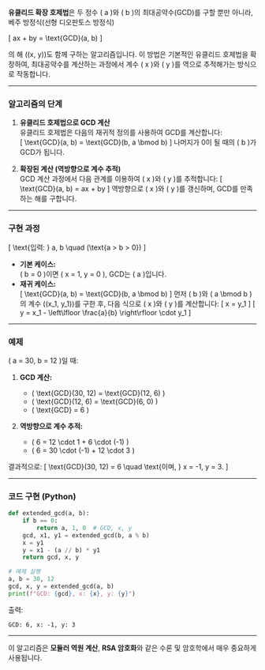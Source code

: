 **유클리드 확장 호제법**은 두 정수 \( a \)와 \( b \)의 최대공약수(GCD)를 구할 뿐만 아니라, 베주 방정식(선형 디오판토스 방정식)

\[
ax + by = \text{GCD}(a, b)
\]

의 해 \((x, y)\)도 함께 구하는 알고리즘입니다. 이 방법은 기본적인 유클리드 호제법을 확장하여, 최대공약수를 계산하는 과정에서 계수 \( x \)와 \( y \)를 역으로 추적해가는 방식으로 작동합니다.

---

### **알고리즘의 단계**

1. **유클리드 호제법으로 GCD 계산**  
   유클리드 호제법은 다음의 재귀적 정의를 사용하여 GCD를 계산합니다:  
   \[
   \text{GCD}(a, b) = \text{GCD}(b, a \bmod b)
   \]
   나머지가 0이 될 때의 \( b \)가 GCD가 됩니다.

2. **확장된 계산 (역방향으로 계수 추적)**  
   GCD 계산 과정에서 다음 관계를 이용하여 \( x \)와 \( y \)를 추적합니다:
   \[
   \text{GCD}(a, b) = ax + by
   \]
   역방향으로 \( x \)와 \( y \)를 갱신하며, GCD를 만족하는 해를 구합니다.

---

### **구현 과정**

\[
\text{입력: } a, b \quad (\text{a > b > 0})
\]

- **기본 케이스:**  
  \( b = 0 \)이면 \( x = 1, y = 0 \), GCD는 \( a \)입니다.
- **재귀 케이스:**  
  \[
  \text{GCD}(a, b) = \text{GCD}(b, a \bmod b)
  \]
  먼저 \( b \)와 \( a \bmod b \)의 계수 \((x_1, y_1)\)를 구한 후, 다음 식으로 \( x \)와 \( y \)를 계산합니다:
  \[
  x = y_1
  \]
  \[
  y = x_1 - \left\lfloor \frac{a}{b} \right\rfloor \cdot y_1
  \]

---

### **예제**

\( a = 30, b = 12 \)일 때:

1. **GCD 계산:**

   - \( \text{GCD}(30, 12) = \text{GCD}(12, 6) \)
   - \( \text{GCD}(12, 6) = \text{GCD}(6, 0) \)
   - \( \text{GCD} = 6 \)

2. **역방향으로 계수 추적:**
   - \( 6 = 12 \cdot 1 + 6 \cdot (-1) \)
   - \( 6 = 30 \cdot (-1) + 12 \cdot 3 \)

결과적으로:
\[
\text{GCD}(30, 12) = 6 \quad \text{이며, } x = -1, y = 3.
\]

---

### **코드 구현 (Python)**

```python
def extended_gcd(a, b):
    if b == 0:
        return a, 1, 0  # GCD, x, y
    gcd, x1, y1 = extended_gcd(b, a % b)
    x = y1
    y = x1 - (a // b) * y1
    return gcd, x, y

# 예제 실행
a, b = 30, 12
gcd, x, y = extended_gcd(a, b)
print(f"GCD: {gcd}, x: {x}, y: {y}")
```

출력:

```
GCD: 6, x: -1, y: 3
```

---

이 알고리즘은 **모듈러 역원 계산**, **RSA 암호화**와 같은 수론 및 암호학에서 매우 중요하게 사용됩니다.
